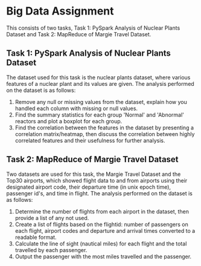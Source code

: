 # Big Data Assignment
This consists of two tasks, Task 1: PySpark Analysis of Nuclear Plants Dataset and Task 2: MapReduce of Margie Travel Dataset.

## Task 1: PySpark Analysis of Nuclear Plants Dataset
The dataset used for this task is the nuclear plants dataset, where various features of a nuclear plant and its values are given. The analysis performed on the dataset is as follows:
1. Remove any null or missing values from the dataset, explain how you handled each column with missing or null values.
2. Find the summary statistics for each group 'Normal' and 'Abnormal' reactors and plot a boxplot for each group.
3. Find the correlation between the features in the dataset by presenting a correlation matrix/heatmap, then discuss the correlation between highly correlated features and their usefulness for further analysis.

## Task 2: MapReduce of Margie Travel Dataset
Two datasets are used for this task, the Margie Travel Dataset and the Top30 airports, which showed flight data to and from airports using their designated airport code, their departure time (in unix epoch time), passenger id's, and time in flight. The analysis performed on the dataset is as follows:
1. Determine the number of flights from each airport in the dataset, then provide a list of any not used.
2. Create a list of flights based on the flightid: number of passengers on each flight, airport codes and departure and arrival times converted to a readable format.
3. Calculate the line of sight (nautical miles) for each flight and the total travelled by each passenger.
4. Output the passenger with the most miles travelled and the passenger.


